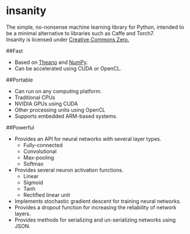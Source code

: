 # insanity
The simple, no-nonsense machine learning library for Python, intended to be a minimal alternative to libraries such as Caffe and Torch7.  
Insanity is licensed under [Creative Commons Zero.](https://creativecommons.org/publicdomain/zero/1.0/)
<br>

##Fast
* Based on [Theano](http://deeplearning.net/software/theano/) and [NumPy](http://www.numpy.org/).
* Can be accelerated using CUDA or OpenCL.

##Portable
* Can run on any computing platform.
 * Traditional CPUs
 * NVIDIA GPUs using CUDA
 * Other processing units using OpenCL
* Supports embedded ARM-based systems.  

##Powerful
* Provides an API for neural networks with several layer types.
  * Fully-connected
  * Convolutional
  * Max-pooling
  * Softmax
* Provides several neuron activation functions.
  * Linear
  * Sigmoid
  * Tanh
  * Rectified linear unit
* Implements stochastic gradient descent for training neural networks.
* Provides a dropout function for increasing the reliability of network layers.
* Provides methods for serializing and un-serializing networks using JSON.
